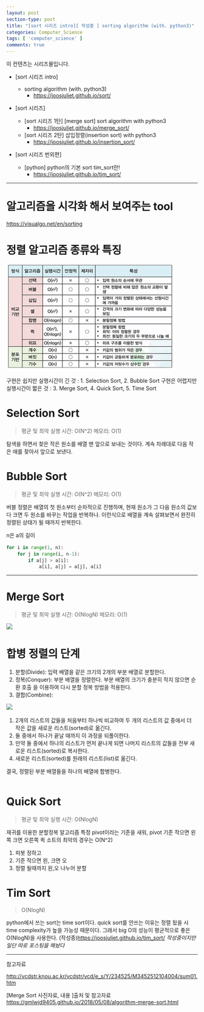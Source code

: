 ```yaml
---
layout: post
section-type: post
title: "[sort 시리즈 intro][ 작성중 ] sorting algorithm (with. python3)"
categories: Computer_Science
tags: [ 'computer_science' ]
comments: true
---
```


이 컨텐츠는 시리즈물입니다.  

- [sort 시리즈 intro]
  - sorting algorithm (with. python3)
    - https://joosjuliet.github.io/sort/

- [sort 시리즈]
  - [sort 시리즈 1탄] [merge sort] sort algorithm with python3
    - https://joosjuliet.github.io/merge_sort/
  - [sort 시리즈 2탄] 삽입정렬(insertion sort) with python3
    - https://joosjuliet.github.io/insertion_sort/

- [sort 시리즈 번외편]
  - [python] python의 기본 sort tim_sort란!
    - https://joosjuliet.github.io/tim_sort/

---

# 알고리즘을 시각화 해서 보여주는 tool
https://visualgo.net/en/sorting

# 정렬 알고리즘 종류와 특징
<img src="images/2018-10-31-sort/sort_algorithm.png" />

구현은 쉽지만 실행시간이 긴 것 : 1. Selection Sort, 2. Bubble Sort
구현은 어렵지만 실행시간이 짧은 것 : 3. Merge Sort, 4. Quick Sort, 5. Time Sort



# Selection Sort
> 평균 및 최악 실행 시간: O(N^2)
> 메모리: O(1)

탐색을 하면서 찾은 작은 원소를 배열 맨 앞으로 보내는 것이다.
계속 차례대로 다음 작은 애를 찾아서 앞으로 보낸다.

# Bubble Sort
> 평균 및 최악 실행 시간: O(N^2)
> 메모리: O(1)

버블 정렬은 배열의 첫 원소부터 순차적으로 진행하며, 현재 원소가 그 다음 원소의 값보다 크면 두 원소를 바꾸는 작업을 반복하나.
이런식으로 배열을 계속 살펴보면서 완전히 정렬된 상태가 될 때까지 반복한다.

n은 a의 길이

``` python
for i in range(1, n):
    for j in range(i, n-1):
        if a[j] > a[i]:
            a[i], a[j] = a[j], a[i]
```

----


# Merge Sort
> 평균 및 최악 실행 시간: O(NlogN)
> 메모리: O(1)

<img src="https://www.dropbox.com/s/ei5c9ktrsigafd8/Screenshot%202018-12-20%2019.20.54.png?dl=0" />

# 합병 정렬의 단계
1. 분할(Divide): 입력 배열을 같은 크기의 2개의 부분 배열로 분할한다.
2. 정복(Conquer): 부분 배열을 정렬한다. 부분 배열의 크기가 충분히 작지 않으면 순환 호출 을 이용하여 다시 분할 정복 방법을 적용한다.
3. 결합(Combine):
<img src="https://www.dropbox.com/s/5gr0pvnczexe6mb/Screenshot%202018-12-20%2019.24.39.png?dl=0" />

1) 2개의 리스트의 값들을 처음부터 하나씩 비교하여 두 개의 리스트의 값 중에서 더 작은 값을 새로운 리스트(sorted)로 옮긴다.
2) 둘 중에서 하나가 끝날 때까지 이 과정을 되풀이한다.
3) 만약 둘 중에서 하나의 리스트가 먼저 끝나게 되면 나머지 리스트의 값들을 전부 새로운 리스트(sorted)로 복사한다.
4) 새로운 리스트(sorted)를 원래의 리스트(list)로 옮긴다.

결국, 정렬된 부분 배열들을 하나의 배열에 합병한다.

``` python

```


# Quick Sort
> 평균 및 최악 실행 시간: O(NlogN)


재귀를 이용한 분할정복 알고리즘
특정 pivot이라는 기준을 새워,
pivot 기준 작으면 왼쪽 크면 오른쪽
퀵 소트의 최악의 경우는 O(N^2)

1. 피봇 정하고
2. 기준 작으면 왼, 크면 오
3. 정렬 될때까지 왼,오 나누어 분할

# Tim Sort
> O(NlogN)

python에서 쓰는 sort는 time sort이다.
quick sort를 안쓰는 이유는 정렬 됬을 시 time complexity가 높을 가능성 때문이다.
그래서 big O의 성능이 평균적으로 좋은 O(NlogN)을 사용한다.
(작성중)https://joosjuliet.github.io/tim_sort/
*작성중이지만 일단 따로 포스팅을 해놨다*


---
참고자료

http://vcdstr.knou.ac.kr/vcdstr/vcd/e_s/Y/234525/M3452512104004/sum01.htm

[Merge Sort 사진자료, 내용 ]출처 및 참고자료
https://gmlwjd9405.github.io/2018/05/08/algorithm-merge-sort.html
